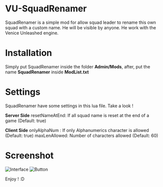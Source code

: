 # VU-SquadRenamer
SquadRenamer is a simple mod for allow squad leader to rename this own squad with a custom name. He will be visible by anyone.
He work with the Venice Unleashed engine.

# Installation

Simply put SquadRenamer inside the folder **Admin/Mods**, after, put the name **SquadRenamer** inside **ModList.txt**

# Settings

SquadRenamer have some settings in this lua file. Take a look !

**Server Side**
resetNameAtEnd: If all squad name is reset at the end of a game (Default: true)

**Client Side**
onlyAlphaNum : If only Alphanumerics character is allowed (Default: true)
maxLenAllowed: Number of characters allowed (Default: 60)

#  Screenshot
![Interface](https://i.ibb.co/yhvm6th/Custom-Squad.png)
![Button](https://i.ibb.co/hLJkF0z/Button-Squad.png)

Enjoy ! :D
